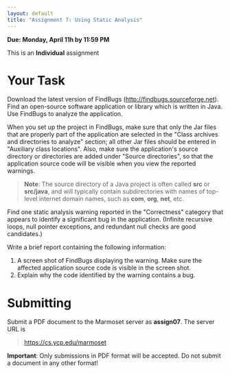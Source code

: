 ```yaml
---
layout: default
title: "Assignment 7: Using Static Analysis"
---
```


**Due: Monday, April 11h by 11:59 PM**

This is an **Individual** assignment

Your Task
=========

Download the latest version of FindBugs (<http://findbugs.sourceforge.net>). Find an open-source software application or library which is written in Java.  Use FindBugs to analyze the application.

When you set up the project in FindBugs, make sure that only the Jar files that are properly part of the application are selected in the "Class archives and directories to analyze" section; all other Jar files should be entered in "Auxiliary class locations". Also, make sure the application's source directory or directories are added under "Source directories", so that the application source code will be visible when you view the reported warnings.

> **Note**: The source directory of a Java project is often called **src** or **src/java**, and will typically contain subdirectories with names of top-level internet domain names, such as **com**, **org**, **net**, etc.

Find one static analysis warning reported in the "Correctness" category that appears to identify a significant bug in the application. (Infinite recursive loops, null pointer exceptions, and redundant null checks are good candidates.)

Write a brief report containing the following information:

1.  A screen shot of FindBugs displaying the warning. Make sure the affected application source code is visible in the screen shot.
2.  Explain why the code identified by the warning contains a bug.

Submitting
==========

Submit a PDF document to the Marmoset server as **assign07**. The server URL is

> <https://cs.ycp.edu/marmoset>

<div class="callout">
<b>Important</b>: Only submissions in PDF format will be accepted.
Do not submit a document in any other format!
</div>
